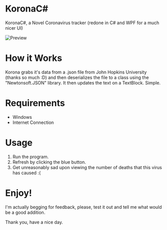 # KoronaC#
KoronaC#, a Novel Coronavirus tracker (redone in C# and WPF for a much nicer UI)

![Preview](https://i.ibb.co/MgMQFZP/korona.png)
# How it Works
Korona grabs it's data from a .json file from John Hopkins University (thanks so much :D) and then deserializes the file to a class using the "Newtonsoft.JSON" library. It then updates the text on a TextBlock. Simple.

# Requirements
- Windows
- Internet Connection

# Usage
1. Run the program.
2. Refresh by clicking the blue button.
3. Get unreasonably sad upon viewing the number of deaths that this virus has caused :(

# Enjoy!
I'm actually begging for feedback, please, test it out and tell me what would be a good addition. 

Thank you, have a nice day.
